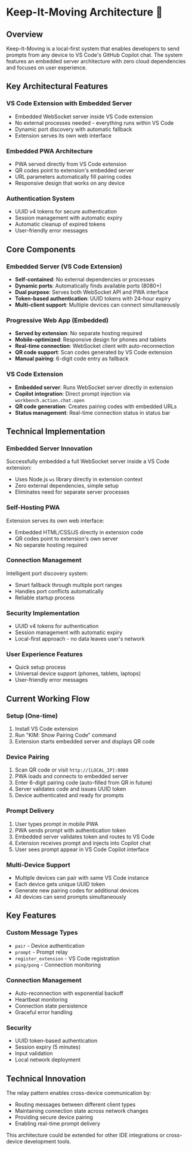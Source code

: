 # Keep-It-Moving Architecture 🚀

## Overview

Keep-It-Moving is a local-first system that enables developers to send prompts from any device to VS Code's GitHub Copilot chat. The system features an embedded server architecture with zero cloud dependencies and focuses on user experience.

## Key Architectural Features

### VS Code Extension with Embedded Server
- Embedded WebSocket server inside VS Code extension
- No external processes needed - everything runs within VS Code
- Dynamic port discovery with automatic fallback
- Extension serves its own web interface

### Embedded PWA Architecture
- PWA served directly from VS Code extension
- QR codes point to extension's embedded server
- URL parameters automatically fill pairing codes
- Responsive design that works on any device

### Authentication System
- UUID v4 tokens for secure authentication
- Session management with automatic expiry
- Automatic cleanup of expired tokens
- User-friendly error messages

## Core Components

### Embedded Server (VS Code Extension)
- **Self-contained**: No external dependencies or processes
- **Dynamic ports**: Automatically finds available ports (8080+)
- **Dual purpose**: Serves both WebSocket API and PWA interface
- **Token-based authentication**: UUID tokens with 24-hour expiry
- **Multi-client support**: Multiple devices can connect simultaneously

### Progressive Web App (Embedded)
- **Served by extension**: No separate hosting required
- **Mobile-optimized**: Responsive design for phones and tablets
- **Real-time connection**: WebSocket client with auto-reconnection
- **QR code support**: Scan codes generated by VS Code extension
- **Manual pairing**: 6-digit code entry as fallback

### VS Code Extension
- **Embedded server**: Runs WebSocket server directly in extension
- **Copilot integration**: Direct prompt injection via `workbench.action.chat.open`
- **QR code generation**: Creates pairing codes with embedded URLs
- **Status management**: Real-time connection status in status bar

## Technical Implementation

### Embedded Server Innovation
Successfully embedded a full WebSocket server inside a VS Code extension:
- Uses Node.js `ws` library directly in extension context
- Zero external dependencies, simple setup
- Eliminates need for separate server processes

### Self-Hosting PWA
Extension serves its own web interface:
- Embedded HTML/CSS/JS directly in extension code
- QR codes point to extension's own server
- No separate hosting required

### Connection Management
Intelligent port discovery system:
- Smart fallback through multiple port ranges
- Handles port conflicts automatically
- Reliable startup process

### Security Implementation
- UUID v4 tokens for authentication
- Session management with automatic expiry
- Local-first approach - no data leaves user's network

### User Experience Features
- Quick setup process
- Universal device support (phones, tablets, laptops)
- User-friendly error messages

## Current Working Flow

### Setup (One-time)
1. Install VS Code extension
2. Run "KIM: Show Pairing Code" command
3. Extension starts embedded server and displays QR code

### Device Pairing
1. Scan QR code or visit `http://[LOCAL_IP]:8080`
2. PWA loads and connects to embedded server
3. Enter 6-digit pairing code (auto-filled from QR in future)
4. Server validates code and issues UUID token
5. Device authenticated and ready for prompts

### Prompt Delivery
1. User types prompt in mobile PWA
2. PWA sends prompt with authentication token
3. Embedded server validates token and routes to VS Code
4. Extension receives prompt and injects into Copilot chat
5. User sees prompt appear in VS Code Copilot interface

### Multi-Device Support
- Multiple devices can pair with same VS Code instance
- Each device gets unique UUID token
- Generate new pairing codes for additional devices
- All devices can send prompts simultaneously

## Key Features

### Custom Message Types
- `pair` - Device authentication
- `prompt` - Prompt relay
- `register_extension` - VS Code registration
- `ping/pong` - Connection monitoring

### Connection Management
- Auto-reconnection with exponential backoff
- Heartbeat monitoring
- Connection state persistence
- Graceful error handling

### Security
- UUID token-based authentication
- Session expiry (5 minutes)
- Input validation
- Local network deployment

## Technical Innovation

The relay pattern enables cross-device communication by:
- Routing messages between different client types
- Maintaining connection state across network changes
- Providing secure device pairing
- Enabling real-time prompt delivery

This architecture could be extended for other IDE integrations or cross-device development tools.